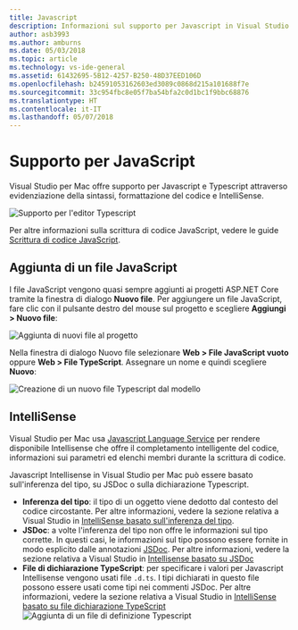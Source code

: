 ```yaml
---
title: Javascript
description: Informazioni sul supporto per Javascript in Visual Studio per Mac
author: asb3993
ms.author: amburns
ms.date: 05/03/2018
ms.topic: article
ms.technology: vs-ide-general
ms.assetid: 61432695-5B12-4257-B250-48D37EED106D
ms.openlocfilehash: b24591053162603ed3089c0868d215a101688f7e
ms.sourcegitcommit: 33c954fbc8e05f7ba54bfa2c0d1bc1f9bbc68876
ms.translationtype: HT
ms.contentlocale: it-IT
ms.lasthandoff: 05/07/2018
---
```

# <a name="javascript-support"></a>Supporto per JavaScript

Visual Studio per Mac offre supporto per Javascript e Typescript attraverso evidenziazione della sintassi, formattazione del codice e IntelliSense. 

![Supporto per l'editor Typescript](https://msdnshared.blob.core.windows.net/media/2018/03/TypeScript-editor.gif)

Per altre informazioni sulla scrittura di codice JavaScript, vedere le guide [Scrittura di codice JavaScript](https://docs.microsoft.com/scripting/javascript/writing-javascript-code).

## <a name="adding-a-javascript-file"></a>Aggiunta di un file JavaScript

I file JavaScript vengono quasi sempre aggiunti ai progetti ASP.NET Core tramite la finestra di dialogo **Nuovo file**. Per aggiungere un file JavaScript, fare clic con il pulsante destro del mouse sul progetto e scegliere **Aggiungi > Nuovo file**: 

![Aggiunta di nuovi file al progetto](media/javascript-image1.png)

Nella finestra di dialogo Nuovo file selezionare **Web > File JavaScript vuoto** oppure **Web > File TypeScript**. Assegnare un nome e quindi scegliere **Nuovo**:

![Creazione di un nuovo file Typescript dal modello](media/javascript-image2.png)

## <a name="intellisense"></a>IntelliSense

Visual Studio per Mac usa [Javascript Language Service](https://docs.microsoft.com/en-us/visualstudio/ide/javascript-intellisense) per rendere disponibile Intellisense che offre il completamento intelligente del codice, informazioni sui parametri ed elenchi membri durante la scrittura di codice.

Javascript Intellisense in Visual Studio per Mac può essere basato sull'inferenza del tipo, su JSDoc o sulla dichiarazione Typescript.

- **Inferenza del tipo**: il tipo di un oggetto viene dedotto dal contesto del codice circostante. Per altre informazioni, vedere la sezione relativa a Visual Studio in [IntelliSense basato sull'inferenza del tipo](https://docs.microsoft.com/visualstudio/ide/javascript-intellisense#intellisense-based-on-type-inference).
- **JSDoc**: a volte l'inferenza del tipo non offre le informazioni sul tipo corrette. In questi casi, le informazioni sul tipo possono essere fornite in modo esplicito dalle annotazioni [JSDoc](http://usejsdoc.org/about-getting-started.html). Per altre informazioni, vedere la sezione relativa a Visual Studio in [Intellisense basato su JSDoc](https://docs.microsoft.com/visualstudio/ide/javascript-intellisense#intellisense-based-on-jsdoc)
- **File di dichiarazione TypeScript**: per specificare i valori per Javascript Intellisense vengono usati file `.d.ts`. I tipi dichiarati in questo file possono essere usati come tipi nei commenti JSDoc. Per altre informazioni, vedere la sezione relativa a Visual Studio in [IntelliSense basato su file dichiarazione TypeScript](https://docs.microsoft.com/visualstudio/ide/javascript-intellisense#intellisense-based-on-typescript-declaration-files) ![Aggiunta di un file di definizione Typescript](media/javascript-image3.png)